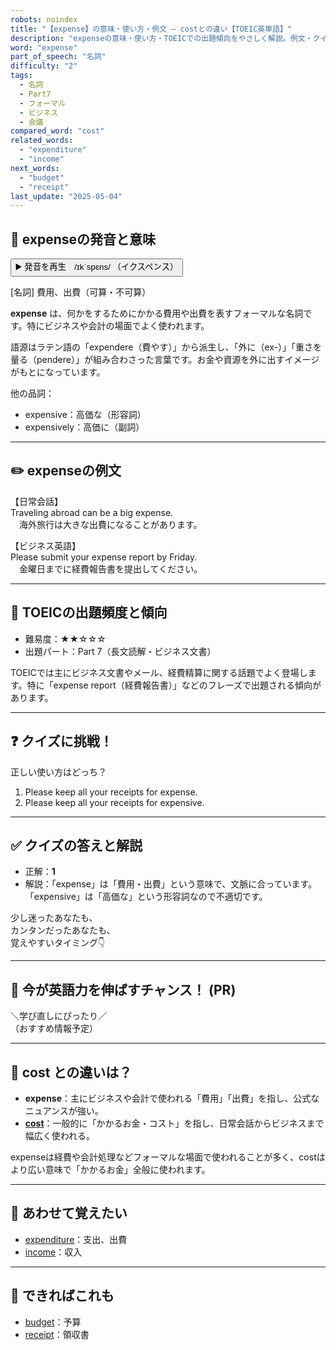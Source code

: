 ```yaml
---
robots: noindex
title: "【expense】の意味・使い方・例文 ― costとの違い【TOEIC英単語】"
description: "expenseの意味・使い方・TOEICでの出題傾向をやさしく解説。例文・クイズ付きでcostとの違いもわかりやすく学べます。"
word: "expense"
part_of_speech: "名詞"
difficulty: "2"
tags:
  - 名詞
  - Part7
  - フォーマル
  - ビジネス
  - 会議
compared_word: "cost"
related_words:
  - "expenditure"
  - "income"
next_words:
  - "budget"
  - "receipt"
last_update: "2025-05-04"
---
```


## 🔰 expenseの発音と意味

<button class="play-audio" onclick="playTTS('expense')">
  <span class="play-audio-main">
    ▶️ 発音を再生　/ɪkˈspɛns/
  </span>
  <span class="play-audio-sub">
    （イクスペンス）
  </span>
</button>

[名詞] 費用、出費（可算・不可算）

**expense** は、何かをするためにかかる費用や出費を表すフォーマルな名詞です。特にビジネスや会計の場面でよく使われます。

語源はラテン語の「expendere（費やす）」から派生し、「外に（ex-）」「重さを量る（pendere）」が組み合わさった言葉です。お金や資源を外に出すイメージがもとになっています。

他の品詞：  
- expensive：高価な（形容詞）
- expensively：高価に（副詞）

---

## ✏️ expenseの例文

【日常会話】  
Traveling abroad can be a big expense.  
　海外旅行は大きな出費になることがあります。

【ビジネス英語】  
Please submit your expense report by Friday.  
　金曜日までに経費報告書を提出してください。

---

## 🎯 TOEICの出題頻度と傾向

- 難易度：★★☆☆☆
- 出題パート：Part 7（長文読解・ビジネス文書）

TOEICでは主にビジネス文書やメール、経費精算に関する話題でよく登場します。特に「expense report（経費報告書）」などのフレーズで出題される傾向があります。

---

## ❓ クイズに挑戦！

正しい使い方はどっち？

1. Please keep all your receipts for expense.  
2. Please keep all your receipts for expensive.

---

## ✅ クイズの答えと解説

- 正解：**1**
- 解説：「expense」は「費用・出費」という意味で、文脈に合っています。「expensive」は「高価な」という形容詞なので不適切です。

少し迷ったあなたも、  
カンタンだったあなたも、  
覚えやすいタイミング👇️

---

## 🚀 今が英語力を伸ばすチャンス！ (PR)

<div class="info-center">
＼学び直しにぴったり／<br>  
（おすすめ情報予定）
</div>

---

## 🤔  cost との違いは？

- **expense**：主にビジネスや会計で使われる「費用」「出費」を指し、公式なニュアンスが強い。
- **[cost](/word/cost/)**：一般的に「かかるお金・コスト」を指し、日常会話からビジネスまで幅広く使われる。

expenseは経費や会計処理などフォーマルな場面で使われることが多く、costはより広い意味で「かかるお金」全般に使われます。

---

## 🧩 あわせて覚えたい

- [expenditure](/word/expenditure/)：支出、出費
- [income](/word/income/)：収入

---

## 📖 できればこれも

- [budget](/word/budget/)：予算
- [receipt](/word/receipt/)：領収書

<!-- cvid: aid31_bid41 -->
